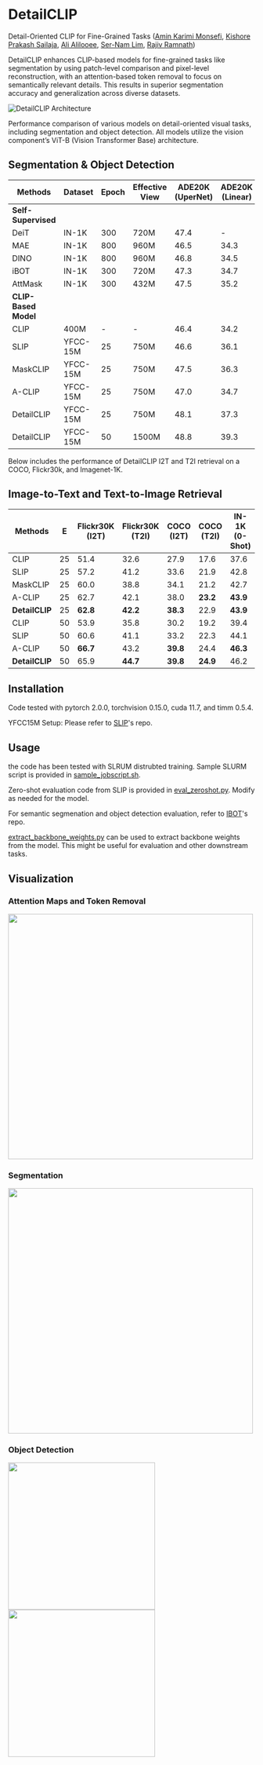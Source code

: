 # DetailCLIP

Detail-Oriented CLIP for Fine-Grained Tasks ([Amin Karimi Monsefi](https://github.com/7amin), [Kishore Prakash Sailaja](https://github.com/KishoreP1), [Ali Alilooee](https://cse.osu.edu/people/alilooeedolatabad.1), [Ser-Nam Lim](https://sites.google.com/site/sernam), [Rajiv Ramnath](https://cse.osu.edu/people/ramnath.6))

DetailCLIP enhances CLIP-based models for fine-grained tasks like segmentation by using patch-level comparison and pixel-level reconstruction, with an attention-based token removal to focus on semantically relevant details. This results in superior segmentation accuracy and generalization across diverse datasets.

![DetailCLIP Architecture](misc/DetailCLIP_back.jpeg)


Performance comparison of various models on detail-oriented visual tasks, including segmentation and object detection. All
models utilize the vision component’s ViT-B (Vision Transformer Base) architecture. 

## Segmentation & Object Detection

| Methods   | Dataset | Epoch | Effective View | ADE20K (UperNet) | ADE20K (Linear) | COCO (AP^b) | COCO (AP^m) |
|-----------|---------|-------|----------------|------------------| --------------- |-------------|-------------|
| **Self-Supervised** | | | | | | |
| DeiT      | IN-1K   | 300   | 720M           | 47.4             |          -      | 44.1        | 39.8        |
| MAE       | IN-1K   | 800   | 960M           | 46.5             |        34.3     | 46.2        | 39.1        |
| DINO      | IN-1K   | 800   | 960M           | 46.8             |        34.5     | 47.4        | 40.1        |
| iBOT      | IN-1K   | 300   | 720M           | 47.3             |        34.7     | 48.4        | 42.1        |
| AttMask   | IN-1K   | 300   | 432M           | 47.5             |        35.2     | 48.9        | 42.2        |
| **CLIP-Based Model** | | | | | | |
| CLIP      | 400M    | -     | -              | 46.4             |         34.2    | 43.6        | 39.5        |
| SLIP      | YFCC-15M| 25    | 750M           | 46.6             |         36.1    | 44.0        | 40.3        |
| MaskCLIP  | YFCC-15M| 25    | 750M           | 47.5             |         36.3    | 45.8        | 40.9        |
| A-CLIP    | YFCC-15M| 25    | 750M           | 47.0             |         34.7    | 45.8        | 41.7        |
| DetailCLIP| YFCC-15M| 25    | 750M           | 48.1             |         37.3    | 48.9        | 42.5        |
| DetailCLIP| YFCC-15M| 50    | 1500M          | 48.8             |         39.3    | 50.1        | 43.3        |

Below includes the performance of DetailCLIP I2T and T2I retrieval on a COCO, Flickr30k, and Imagenet-1K.

## Image-to-Text and Text-to-Image Retrieval

| Methods   | E  | Flickr30K (I2T) | Flickr30K (T2I) | COCO (I2T) | COCO (T2I) | IN-1K (0-Shot) |
|-----------|----|-----------------|-----------------|------------|------------|----------------|
| CLIP      | 25 | 51.4            | 32.6            | 27.9       | 17.6       | 37.6           |
| SLIP      | 25 | 57.2            | 41.2            | 33.6       | 21.9       | 42.8           |
| MaskCLIP  | 25 | 60.0            | 38.8            | 34.1       | 21.2       | 42.7           |
| A-CLIP    | 25 | 62.7            | 42.1            | 38.0       | **23.2**       | **43.9**           |
| **DetailCLIP** | 25 | **62.8** | **42.2** | **38.3** | 22.9 | **43.9** |
| CLIP      | 50 | 53.9            | 35.8            | 30.2       | 19.2       | 39.4           |
| SLIP      | 50 | 60.6            | 41.1            | 33.2       | 22.3       | 44.1           |
| A-CLIP    | 50 | **66.7**            | 43.2            | **39.8**       | 24.4       | **46.3**       |
| **DetailCLIP** | 50 | 65.9 | **44.7** | **39.8** | **24.9** | 46.2 |


## Installation

Code tested with pytorch 2.0.0, torchvision 0.15.0, cuda 11.7, and timm 0.5.4.

YFCC15M Setup: Please refer to [SLIP](https://github.com/facebookresearch/SLIP/tree/main)'s repo.

## Usage

the code has been tested with SLRUM distrubted training. Sample SLURM script is provided in [sample_jobscript.sh](JOB/run.sh).

Zero-shot evaluation code from SLIP is provided in [eval_zeroshot.py](eval_zeroshot.py). Modify as needed for the model.

For semantic segmenation and object detection evaluation, refer to [IBOT](https://github.com/bytedance/ibot)'s repo.

[extract_backbone_weights.py](extract_backbone_weights.py) can be used to extract backbone weights from the model. This might be useful for evaluation and other downstream tasks.


## Visualization

### Attention Maps and Token Removal
<img src="misc/attnmasking_example.png" width="500"/>

### Segmentation
<img src="misc/segmentation.png" width="500"/>

### Object Detection
<img src="misc/object_det.png" width="300"/> <img src="misc/object_det2.png" width="300"/>


